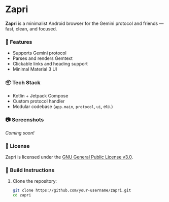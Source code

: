 # Zapri

**Zapri** is a minimalist Android browser for the Gemini protocol and friends — fast, clean, and focused.

### 🚀 Features
- Supports Gemini protocol
- Parses and renders Gemtext
- Clickable links and heading support
- Minimal Material 3 UI

### 📦 Tech Stack
- Kotlin + Jetpack Compose
- Custom protocol handler
- Modular codebase (`app.main`, `protocol`, `ui`, etc.)

### 📷 Screenshots
*Coming soon!*

### 📝 License

Zapri is licensed under the [GNU General Public License v3.0](./LICENSE).

### 🔧 Build Instructions

1. Clone the repository:
   ```bash
   git clone https://github.com/your-username/zapri.git
   cd zapri
